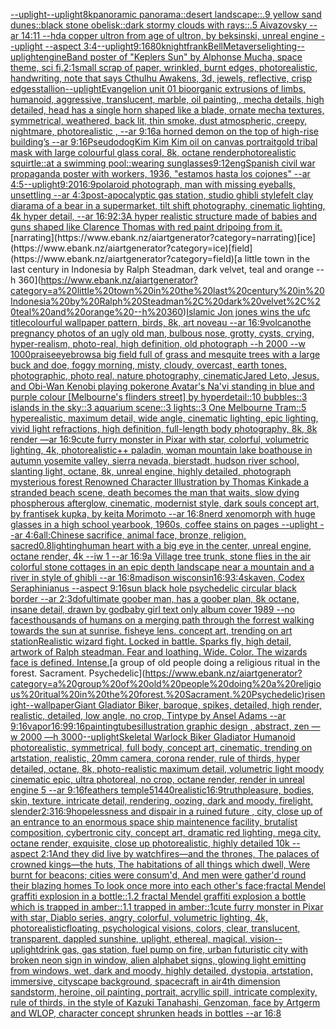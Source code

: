 [--uplight](https://www.ebank.nz/aiartgenerator?category=--uplight)[--uplight](https://www.ebank.nz/aiartgenerator?category=--uplight)[8k](https://www.ebank.nz/aiartgenerator?category=8k)[panoramic panorama::desert landscape::.9 yellow sand dunes::black stone obelisk::dark stormy clouds with rays::.5 Aivazovsky --ar 14:11 --hd](https://www.ebank.nz/aiartgenerator?category=panoramic%20panorama%3A%3Adesert%20landscape%3A%3A.9%20yellow%20sand%20dunes%3A%3Ablack%20stone%20obelisk%3A%3Adark%20stormy%20clouds%20with%20rays%3A%3A.5%20Aivazovsky%20--ar%2014%3A11%20--hd)[a copper ultron from age of ultron, by beksinski, unreal engine --uplight --aspect 3:4](https://www.ebank.nz/aiartgenerator?category=a%20copper%20ultron%20from%20age%20of%20ultron%2C%20by%20beksinski%2C%20unreal%20engine%20--uplight%20--aspect%203%3A4)[--uplight](https://www.ebank.nz/aiartgenerator?category=--uplight)[9:16](https://www.ebank.nz/aiartgenerator?category=9%3A16)[80](https://www.ebank.nz/aiartgenerator?category=80)[knight](https://www.ebank.nz/aiartgenerator?category=knight)[](https://www.ebank.nz/aiartgenerator?category=)[frank](https://www.ebank.nz/aiartgenerator?category=frank)[Bell](https://www.ebank.nz/aiartgenerator?category=Bell)[Metaverse](https://www.ebank.nz/aiartgenerator?category=Metaverse)[lighting](https://www.ebank.nz/aiartgenerator?category=lighting)[--uplight](https://www.ebank.nz/aiartgenerator?category=--uplight)[engine](https://www.ebank.nz/aiartgenerator?category=engine)[Band poster of "Keplers Sun" by Alphonse Mucha,  space theme, sci fi,](https://www.ebank.nz/aiartgenerator?category=Band%20poster%20of%20%22Keplers%20Sun%22%20by%20Alphonse%20Mucha%2C%20%20space%20theme%2C%20sci%20fi%2C)[2:1](https://www.ebank.nz/aiartgenerator?category=2%3A1)[small scrap of paper, wrinkled, burnt edges, photorealistic, handwriting, note that says Cthulhu Awakens, 3d, jewels, reflective, crisp edges](https://www.ebank.nz/aiartgenerator?category=small%20scrap%20of%20paper%2C%20wrinkled%2C%20burnt%20edges%2C%20photorealistic%2C%20handwriting%2C%20note%20that%20says%20Cthulhu%20Awakens%2C%203d%2C%20jewels%2C%20reflective%2C%20crisp%20edges)[stallion](https://www.ebank.nz/aiartgenerator?category=stallion)[--uplight](https://www.ebank.nz/aiartgenerator?category=--uplight)[Evangelion unit 01 bioorganic extrusions of limbs, humanoid, aggressive, translucent, marble, oil painting,, mecha details, high detailed, head has a single horn shaped like a blade, ornate mecha textures, symmetrical, weathered, back lit, thin smoke, dust atmospheric, creepy, nightmare, photorealistic , --ar 9:16](https://www.ebank.nz/aiartgenerator?category=Evangelion%20unit%2001%20bioorganic%20extrusions%20of%20limbs%2C%20humanoid%2C%20aggressive%2C%20translucent%2C%20marble%2C%20oil%20painting%2C%2C%20mecha%20details%2C%20high%20detailed%2C%20head%20has%20a%20single%20horn%20shaped%20like%20a%20blade%2C%20ornate%20mecha%20textures%2C%20symmetrical%2C%20weathered%2C%20back%20lit%2C%20thin%20smoke%2C%20dust%20atmospheric%2C%20creepy%2C%20nightmare%2C%20photorealistic%20%2C%20--ar%209%3A16)[a horned demon on the top of high-rise building’s --ar 9:16](https://www.ebank.nz/aiartgenerator?category=a%20horned%20demon%20on%20the%20top%20of%20high-rise%20building%E2%80%99s%20--ar%209%3A16)[Pseudodog](https://www.ebank.nz/aiartgenerator?category=Pseudodog)[Kim Kim Kim oil on canvas portrait](https://www.ebank.nz/aiartgenerator?category=Kim%20Kim%20Kim%20oil%20on%20canvas%20portrait)[gold tribal mask  with large colourful glass coral, 8k, octane render](https://www.ebank.nz/aiartgenerator?category=gold%20tribal%20mask%20%20with%20large%20colourful%20glass%20coral%2C%208k%2C%20octane%20render)[photorealistic squirtle::at a swimming pool::wearing sunglasses](https://www.ebank.nz/aiartgenerator?category=photorealistic%20squirtle%3A%3Aat%20a%20swimming%20pool%3A%3Awearing%20sunglasses)[9:12](https://www.ebank.nz/aiartgenerator?category=9%3A12)[eng](https://www.ebank.nz/aiartgenerator?category=eng)[Spanish civil war propaganda poster with workers, 1936, "estamos hasta los cojones" --ar 4:5](https://www.ebank.nz/aiartgenerator?category=Spanish%20civil%20war%20propaganda%20poster%20with%20workers%2C%201936%2C%20%22estamos%20hasta%20los%20cojones%22%20--ar%204%3A5)[--uplight](https://www.ebank.nz/aiartgenerator?category=--uplight)[9:20](https://www.ebank.nz/aiartgenerator?category=9%3A20)[16:9](https://www.ebank.nz/aiartgenerator?category=16%3A9)[polaroid photograph, man with missing eyeballs, unsettling --ar 4:3](https://www.ebank.nz/aiartgenerator?category=polaroid%20photograph%2C%20man%20with%20missing%20eyeballs%2C%20unsettling%20--ar%204%3A3)[post-apocalyptic gas station, studio ghibli style](https://www.ebank.nz/aiartgenerator?category=post-apocalyptic%20gas%20station%2C%20studio%20ghibli%20style)[felt clay diarama of a bear in a supermarket, tilt shift photography, cinematic lighting, 4k hyper detail, --ar 16:9](https://www.ebank.nz/aiartgenerator?category=felt%20clay%20diarama%20of%20a%20bear%20in%20a%20supermarket%2C%20tilt%20shift%20photography%2C%20cinematic%20lighting%2C%204k%20hyper%20detail%2C%20--ar%2016%3A9)[2:3](https://www.ebank.nz/aiartgenerator?category=2%3A3)[A hyper realistic structure made of babies and guns shaped like Clarence Thomas with red paint dripoing from it.](https://www.ebank.nz/aiartgenerator?category=A%20hyper%20realistic%20structure%20made%20of%20babies%20and%20guns%20shaped%20like%20Clarence%20Thomas%20with%20red%20paint%20dripoing%20from%20it.)[narrating](https://www.ebank.nz/aiartgenerator?category=narrating)[ice](https://www.ebank.nz/aiartgenerator?category=ice)[field](https://www.ebank.nz/aiartgenerator?category=field)[a little town in the last century in Indonesia by Ralph Steadman, dark velvet, teal and orange --h 360](https://www.ebank.nz/aiartgenerator?category=a%20little%20town%20in%20the%20last%20century%20in%20Indonesia%20by%20Ralph%20Steadman%2C%20dark%20velvet%2C%20teal%20and%20orange%20--h%20360)[Islamic Jon jones wins the ufc title](https://www.ebank.nz/aiartgenerator?category=Islamic%20Jon%20jones%20wins%20the%20ufc%20title)[colourful wallpaper pattern, birds, 8k, art noveau --ar 16:9](https://www.ebank.nz/aiartgenerator?category=colourful%20wallpaper%20pattern%2C%20birds%2C%208k%2C%20art%20noveau%20--ar%2016%3A9)[volcano](https://www.ebank.nz/aiartgenerator?category=volcano)[the pregnancy photos of an ugly old man, bulbous nose, grotty, cysts, crying, hyper-realism, photo-real, high definition, old photograph --h 2000 --w 1000](https://www.ebank.nz/aiartgenerator?category=the%20pregnancy%20photos%20of%20an%20ugly%20old%20man%2C%20bulbous%20nose%2C%20grotty%2C%20cysts%2C%20crying%2C%20hyper-realism%2C%20photo-real%2C%20high%20definition%2C%20old%20photograph%20--h%202000%20--w%201000)[praise](https://www.ebank.nz/aiartgenerator?category=praise)[eyebrows](https://www.ebank.nz/aiartgenerator?category=eyebrows)[a big field full of grass and mesquite trees with a large buck and doe, foggy morning, misty, cloudy, overcast, earth tones, photographic, photo real, nature photography, cinematic](https://www.ebank.nz/aiartgenerator?category=a%20big%20field%20full%20of%20grass%20and%20mesquite%20trees%20with%20a%20large%20buck%20and%20doe%2C%20foggy%20morning%2C%20misty%2C%20cloudy%2C%20overcast%2C%20earth%20tones%2C%20photographic%2C%20photo%20real%2C%20nature%20photography%2C%20cinematic)[Jared Leto, Jesus, and Obi-Wan Kenobi playing poker](https://www.ebank.nz/aiartgenerator?category=Jared%20Leto%2C%20Jesus%2C%20and%20Obi-Wan%20Kenobi%20playing%20poker)[one Avatar's Na'vi standing in blue and purple colour [Melbourne's flinders street] by hyperdetail::10 bubbles::3 islands in the sky::3 aquarium scene::3 lights::3 One Melbourne Tram::5 hyperealistic, maximum detail, wide angle, cinematic lighting, epic lighting, vivid light refractions, high definition, full-length body photography, 8k, 8k render —ar 16:9](https://www.ebank.nz/aiartgenerator?category=one%20Avatar%27s%20Na%27vi%20standing%20in%20blue%20and%20purple%20colour%20%5BMelbourne%27s%20flinders%20street%5D%20by%20hyperdetail%3A%3A10%20bubbles%3A%3A3%20islands%20in%20the%20sky%3A%3A3%20aquarium%20scene%3A%3A3%20lights%3A%3A3%20One%20Melbourne%20Tram%3A%3A5%20hyperealistic%2C%20maximum%20detail%2C%20wide%20angle%2C%20cinematic%20lighting%2C%20epic%20lighting%2C%20vivid%20light%20refractions%2C%20high%20definition%2C%20full-length%20body%20photography%2C%208k%2C%208k%20render%20%E2%80%94ar%2016%3A9)[cute furry monster in Pixar with star, colorful, volumetric lighting, 4k, photorealistic](https://www.ebank.nz/aiartgenerator?category=cute%20furry%20monster%20in%20Pixar%20with%20star%2C%20colorful%2C%20volumetric%20lighting%2C%204k%2C%20photorealistic)[++ paladin, woman mountain lake boathouse in autumn yosemite valley, sierra nevada, bierstadt, hudson river school, slanting light, octane, 8k, unreal engine, highly detailed, photograph mysterious forest Renowned Character Illustration by Thomas Kinkade  a stranded beach scene, death becomes the man that waits, slow dying phospherous afterglow, cinematic, modernist style, dark souls concept art, by frantisek kupka, by keita Morimoto --ar 16:8](https://www.ebank.nz/aiartgenerator?category=%2B%2B%20paladin%2C%20woman%20mountain%20lake%20boathouse%20in%20autumn%20yosemite%20valley%2C%20sierra%20nevada%2C%20bierstadt%2C%20hudson%20river%20school%2C%20slanting%20light%2C%20octane%2C%208k%2C%20unreal%20engine%2C%20highly%20detailed%2C%20photograph%20mysterious%20forest%20Renowned%20Character%20Illustration%20by%20Thomas%20Kinkade%20%20a%20stranded%20beach%20scene%2C%20death%20becomes%20the%20man%20that%20waits%2C%20slow%20dying%20phospherous%20afterglow%2C%20cinematic%2C%20modernist%20style%2C%20dark%20souls%20concept%20art%2C%20by%20frantisek%20kupka%2C%20by%20keita%20Morimoto%20--ar%2016%3A8)[](https://www.ebank.nz/aiartgenerator?category=)[nerd xenomorph with huge glasses in a high school yearbook, 1960s, coffee stains on pages --uplight --ar 4:6](https://www.ebank.nz/aiartgenerator?category=nerd%20xenomorph%20with%20huge%20glasses%20in%20a%20high%20school%20yearbook%2C%201960s%2C%20coffee%20stains%20on%20pages%20--uplight%20--ar%204%3A6)[all:Chinese sacrifice, animal face, bronze, religion, sacred](https://www.ebank.nz/aiartgenerator?category=all%3AChinese%20sacrifice%2C%20animal%20face%2C%20bronze%2C%20religion%2C%20sacred)[0.8](https://www.ebank.nz/aiartgenerator?category=0.8)[lighting](https://www.ebank.nz/aiartgenerator?category=lighting)[human heart with a big eye in the center, unreal engine, octane render, 4k --iw 1 --ar 16:9](https://www.ebank.nz/aiartgenerator?category=human%20heart%20with%20a%20big%20eye%20in%20the%20center%2C%20unreal%20engine%2C%20octane%20render%2C%204k%20--iw%201%20--ar%2016%3A9)[a Village  tree trunk, stone flies in the air colorful stone cottages in an epic depth landscape near a mountain and a river in style of ghibli --ar 16:8](https://www.ebank.nz/aiartgenerator?category=a%20Village%20%20tree%20trunk%2C%20stone%20flies%20in%20the%20air%20colorful%20stone%20cottages%20in%20an%20epic%20depth%20landscape%20near%20a%20mountain%20and%20a%20river%20in%20style%20of%20ghibli%20--ar%2016%3A8)[madison wisconsin](https://www.ebank.nz/aiartgenerator?category=madison%20wisconsin)[16:9](https://www.ebank.nz/aiartgenerator?category=16%3A9)[3:4](https://www.ebank.nz/aiartgenerator?category=3%3A4)[skaven, Codex Seraphinianus --aspect 9:16](https://www.ebank.nz/aiartgenerator?category=skaven%2C%20Codex%20Seraphinianus%20--aspect%209%3A16)[sun black hole psychedelic circular black border --ar 2:3](https://www.ebank.nz/aiartgenerator?category=sun%20black%20hole%20psychedelic%20circular%20black%20border%20--ar%202%3A3)[dof](https://www.ebank.nz/aiartgenerator?category=dof)[ultimate goober man, has a goober plan, 8k octane, insane detail, drawn by god](https://www.ebank.nz/aiartgenerator?category=ultimate%20goober%20man%2C%20has%20a%20goober%20plan%2C%208k%20octane%2C%20insane%20detail%2C%20drawn%20by%20god)[baby girl text only album cover 1989 --no faces](https://www.ebank.nz/aiartgenerator?category=baby%20girl%20text%20only%20album%20cover%201989%20--no%20faces)[thousands of humans on a merging path through the forrest walking towards the sun at sunrise. fisheye lens. concept art, trending on art station](https://www.ebank.nz/aiartgenerator?category=thousands%20of%20humans%20on%20a%20merging%20path%20through%20the%20forrest%20walking%20towards%20the%20sun%20at%20sunrise.%20fisheye%20lens.%20concept%20art%2C%20trending%20on%20art%20station)[Realistic wizard fight. Locked in battle. Sparks fly, high detail, artwork of Ralph steadman. Fear and loathing. Wide. Color. The wizards face is defined. Intense.](https://www.ebank.nz/aiartgenerator?category=Realistic%20wizard%20fight.%20Locked%20in%20battle.%20Sparks%20fly%2C%20high%20detail%2C%20artwork%20of%20Ralph%20steadman.%20Fear%20and%20loathing.%20Wide.%20Color.%20The%20wizards%20face%20is%20defined.%20Intense.)[a group of old people doing a religious ritual in the forest. Sacrament. Psychedelic](https://www.ebank.nz/aiartgenerator?category=a%20group%20of%20old%20people%20doing%20a%20religious%20ritual%20in%20the%20forest.%20Sacrament.%20Psychedelic)[rise](https://www.ebank.nz/aiartgenerator?category=rise)[night](https://www.ebank.nz/aiartgenerator?category=night)[--wallpaper](https://www.ebank.nz/aiartgenerator?category=--wallpaper)[Giant Gladiator  Biker, baroque, spikes, detailed, high render, realistic, detailed, low angle,  no crop, Tintype by Ansel Adams --ar 9:16](https://www.ebank.nz/aiartgenerator?category=Giant%20Gladiator%20%20Biker%2C%20baroque%2C%20spikes%2C%20detailed%2C%20high%20render%2C%20realistic%2C%20detailed%2C%20low%20angle%2C%20%20no%20crop%2C%20Tintype%20by%20Ansel%20Adams%20--ar%209%3A16)[vapor](https://www.ebank.nz/aiartgenerator?category=vapor)[16:9](https://www.ebank.nz/aiartgenerator?category=16%3A9)[9:16](https://www.ebank.nz/aiartgenerator?category=9%3A16)[painting](https://www.ebank.nz/aiartgenerator?category=painting)[tubes](https://www.ebank.nz/aiartgenerator?category=tubes)[illustration graphic design , abstract, zen —w 2000 —h 3000](https://www.ebank.nz/aiartgenerator?category=illustration%20graphic%20design%20%2C%20abstract%2C%20zen%20%E2%80%94w%202000%20%E2%80%94h%203000)[--uplight](https://www.ebank.nz/aiartgenerator?category=--uplight)[Skeletal Warlock Biker Gladiator Humanoid photorealistic, symmetrical, full body, concept art, cinematic, trending on artstation, realistic, 20mm camera, corona render, rule of thirds, hyper detailed, octane, 8k, photo-realistic maximum detail, volumetric light moody cinematic epic, ultra photoreal, no crop,  octane render, render in unreal engine 5 --ar 9:16](https://www.ebank.nz/aiartgenerator?category=Skeletal%20Warlock%20Biker%20Gladiator%20Humanoid%20photorealistic%2C%20symmetrical%2C%20full%20body%2C%20concept%20art%2C%20cinematic%2C%20trending%20on%20artstation%2C%20realistic%2C%2020mm%20camera%2C%20corona%20render%2C%20rule%20of%20thirds%2C%20hyper%20detailed%2C%20octane%2C%208k%2C%20photo-realistic%20maximum%20detail%2C%20volumetric%20light%20moody%20cinematic%20epic%2C%20ultra%20photoreal%2C%20no%20crop%2C%20%20octane%20render%2C%20render%20in%20unreal%20engine%205%20--ar%209%3A16)[feathers temple](https://www.ebank.nz/aiartgenerator?category=feathers%20temple)[5](https://www.ebank.nz/aiartgenerator?category=5)[1440](https://www.ebank.nz/aiartgenerator?category=1440)[realistic](https://www.ebank.nz/aiartgenerator?category=realistic)[16:9](https://www.ebank.nz/aiartgenerator?category=16%3A9)[truth](https://www.ebank.nz/aiartgenerator?category=truth)[pleasure, bodies, skin, texture, intricate detail, rendering, oozing, dark and moody, firelight, slender](https://www.ebank.nz/aiartgenerator?category=pleasure%2C%20bodies%2C%20skin%2C%20texture%2C%20intricate%20detail%2C%20rendering%2C%20oozing%2C%20dark%20and%20moody%2C%20firelight%2C%20slender)[2:3](https://www.ebank.nz/aiartgenerator?category=2%3A3)[16:9](https://www.ebank.nz/aiartgenerator?category=16%3A9)[hopelessness and dispair in a ruined future , city, close up of an entrance to an enormous space ship maintenence facility, brutalist composition, cybertronic city, concept art, dramatic red lighting, mega city, octane render, exquisite, close up photorealistic, highly detailed 10k --aspect 2:1](https://www.ebank.nz/aiartgenerator?category=hopelessness%20and%20dispair%20in%20a%20ruined%20future%20%2C%20city%2C%20close%20up%20of%20an%20entrance%20to%20an%20enormous%20space%20ship%20maintenence%20facility%2C%20brutalist%20composition%2C%20cybertronic%20city%2C%20concept%20art%2C%20dramatic%20red%20lighting%2C%20mega%20city%2C%20octane%20render%2C%20exquisite%2C%20close%20up%20photorealistic%2C%20highly%20detailed%2010k%20--aspect%202%3A1)[And they did live by watchfires—and the thrones, The palaces of crowned kings—the huts, The habitations of all things which dwell, Were burnt for beacons; cities were consum'd, And men were gather'd round their blazing homes To look once more into each other's face;](https://www.ebank.nz/aiartgenerator?category=And%20they%20did%20live%20by%20watchfires%E2%80%94and%20the%20thrones%2C%20The%20palaces%20of%20crowned%20kings%E2%80%94the%20huts%2C%20The%20habitations%20of%20all%20things%20which%20dwell%2C%20Were%20burnt%20for%20beacons%3B%20cities%20were%20consum%27d%2C%20And%20men%20were%20gather%27d%20round%20their%20blazing%20homes%20To%20look%20once%20more%20into%20each%20other%27s%20face%3B)[fractal Mendel graffiti explosion in a bottle::1.2 fractal Mendel graffiti explosion a bottle which is trapped in amber::1.1 trapped in amber::1](https://www.ebank.nz/aiartgenerator?category=fractal%20Mendel%20graffiti%20explosion%20in%20a%20bottle%3A%3A1.2%20fractal%20Mendel%20graffiti%20explosion%20a%20bottle%20which%20is%20trapped%20in%20amber%3A%3A1.1%20trapped%20in%20amber%3A%3A1)[cute furry monster in Pixar with star, Diablo series, angry, colorful, volumetric lighting, 4k, photorealistic](https://www.ebank.nz/aiartgenerator?category=cute%20furry%20monster%20in%20Pixar%20with%20star%2C%20Diablo%20series%2C%20angry%2C%20colorful%2C%20volumetric%20lighting%2C%204k%2C%20photorealistic)[floating, psychological visions, colors, clear, translucent, transparent, dappled sunshine, uplight, ethereal, magical, vision](https://www.ebank.nz/aiartgenerator?category=floating%2C%20psychological%20visions%2C%20colors%2C%20clear%2C%20translucent%2C%20transparent%2C%20dappled%20sunshine%2C%20uplight%2C%20ethereal%2C%20magical%2C%20vision)[--uplight](https://www.ebank.nz/aiartgenerator?category=--uplight)[drink gas, gas station, fuel pump on fire, urban futuristic city with broken neon sign in window, alien alphabet signs, glowing light emitting from windows, wet, dark and moody, highly detailed, dystopia, artstation, immersive, cityscape background, spacecraft in air](https://www.ebank.nz/aiartgenerator?category=drink%20gas%2C%20gas%20station%2C%20fuel%20pump%20on%20fire%2C%20urban%20futuristic%20city%20with%20broken%20neon%20sign%20in%20window%2C%20alien%20alphabet%20signs%2C%20glowing%20light%20emitting%20from%20windows%2C%20wet%2C%20dark%20and%20moody%2C%20highly%20detailed%2C%20dystopia%2C%20artstation%2C%20immersive%2C%20cityscape%20background%2C%20spacecraft%20in%20air)[4th dimension sandstorm, heroine, oil painting, portrait, acryllic spill, intricate complexity, rule of thirds, in the style of Kazuki Tanahashi, Genzoman, face by Artgerm and WLOP, character concept shrunken heads in bottles --ar 16:8](https://www.ebank.nz/aiartgenerator?category=4th%20dimension%20sandstorm%2C%20heroine%2C%20oil%20painting%2C%20portrait%2C%20acryllic%20spill%2C%20intricate%20complexity%2C%20rule%20of%20thirds%2C%20in%20the%20style%20of%20Kazuki%20Tanahashi%2C%20Genzoman%2C%20face%20by%20Artgerm%20and%20WLOP%2C%20character%20concept%20shrunken%20heads%20in%20bottles%20--ar%2016%3A8)